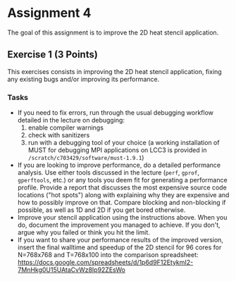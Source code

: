 # Assignment 4

The goal of this assignment is to improve the 2D heat stencil application.

## Exercise 1 (3 Points)

This exercises consists in improving the 2D heat stencil application, fixing any existing bugs and/or improving its performance.

### Tasks

- If you need to fix errors, run through the usual debugging workflow detailed in the lecture on debugging:
    1) enable compiler warnings
    2) check with sanitizers
    3) run with a debugging tool of your choice (a working installation of MUST for debugging MPI applications on LCC3 is provided in `/scratch/c703429/software/must-1.9.1`)
- If you are looking to improve performance, do a detailed performance analysis. Use either tools discussed in the lecture (`perf`, `gprof`, `gperftools`, etc.) or any tools you deem fit for generating a performance profile. Provide a report that discusses the most expensive source code locations ("hot spots") along with explaining why they are expensive and how to possibly improve on that. Compare blocking and non-blocking if possible, as well as 1D and 2D if you get bored otherwise.
- Improve your stencil application using the instructions above. When you do, document the improvement you managed to achieve. If you don't, argue why you failed or think you hit the limit.
- If you want to share your performance results of the improved version, insert the final walltime and speedup of the 2D stencil for 96 cores for N=768x768 and T=768x100 into the comparison spreadsheet: https://docs.google.com/spreadsheets/d/1p6d9F12EtykmI2-7MnHkg0U15UAtaCvWz8Ip92ZEsWo
